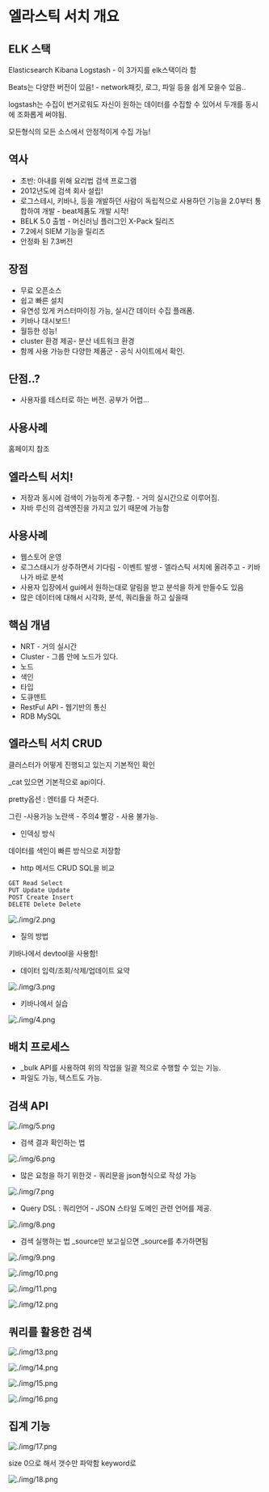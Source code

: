 # 엘라스틱 서치 개요

## ELK 스택

Elasticsearch Kibana Logstash - 이 3가지를 elk스택이라 함

Beats는 다양한 버전이 있음! - network패킷, 로그, 파일 등을 쉽게 모을수 있음..

logstash는 수집이 번거로워도 자신이 원하는 데이터를 수집할 수 있어서 두개를 동시에 조화롭게 써야됨.

모든형식의 모든 소스에서 안정적이게 수집 가능!

## 역사

- 초반: 아내를 위해 요리법 검색 프로그램
- 2012년도에 검색 회사 설립!
- 로그스테시, 키바나, 등을 개발하던 사람이 독립적으로 사용하던 기능을 2.0부터 통합하여 개발 - beat제품도 개발 시작!
- BELK 5.0 출범 - 머신러닝 플러그인 X-Pack 릴리즈
- 7.2에서 SIEM 기능을 릴리즈
- 안정화 된 7.3버전

## 장점

- 무료 오픈소스
- 쉽고 빠른 설치
- 유연성 있게 커스터마이징 가능, 실시간 데이터 수집 플래폼.
- 키바나 대시보드!
- 월등한 성능!
- cluster 환경 제공- 분산 네트워크 환경
- 함께 사용 가능한 다양한 제품군 - 공식 사이트에서 확인.

## 단점..?

- 사용자를 테스터로 하는 버전. 공부가 어렵...

## 사용사례

홈페이지 참조

## 엘라스틱 서치!

- 저장과 동시에 검색이 가능하게 추구함. - 거의 실시간으로 이루어짐.
- 자바 루신의 검색엔진을 가지고 있기 때문에 가능함

## 사용사례

- 웹스토어 운영
- 로그스태시가 상주하면서 기다림 - 이벤트 발생 - 엘라스틱 서치에 올려주고 - 키바나가 바로 분석
- 사용자 입장에서 gui에서 원하는대로 알림을 받고 분석을 하게 만들수도 있음
- 많은 데이터에 대해서 시각화, 분석, 쿼리들을 하고 싶을때

## 핵심 개념

- NRT - 거의 실시간
- Cluster - 그룹 안에 노드가 있다.
- 노드
- 색인
- 타입
- 도큐맨트
- RestFul API - 웹기반의 통신
- RDB MySQL

## 엘라스틱 서치 CRUD

클러스터가 어떻게 진행되고 있는지 기본적인 확인

\_cat 있으면 기본적으로 api이다.

pretty옵션 : 엔터를 다 쳐준다.

그린 -사용가능
노란색 - 주의4
빨강 - 사용 불가능.

- 인덱싱 방식

데이터를 색인이 빠른 방식으로 저장함

- http 메서드 CRUD SQL을 비교

```
GET Read Select
PUT Update Update
POST Create Insert
DELETE Delete Delete
```

![./img/2.png](./img/2.png)

- 질의 방법

키바나에서 devtool을 사용함!

- 데이터 입력/조회/삭제/업데이트 요약

![./img/3.png](./img/3.png)

- 키바나에서 실습

![./img/4.png](./img/4.png)

## 배치 프로세스

- \_bulk API를 사용하여 위의 작업을 일괄 적으로 수행할 수 있는 기능.
- 파일도 가능, 텍스트도 가능.

## 검색 API

![./img/5.png](./img/5.png)

- 검색 결과 확인하는 법

![./img/6.png](./img/6.png)

- 많은 요청을 하기 위한것 - 쿼리문을 json형식으로 작성 가능

![./img/7.png](./img/7.png)

- Query DSL : 쿼리언어 - JSON 스타일 도메인 관련 언어를 제공.

![./img/8.png](./img/8.png)

- 검색 실행하는 법 \_source만 보고싶으면 \_source를 추가하면됨

![./img/9.png](./img/9.png)

![./img/10.png](./img/10.png)

![./img/11.png](./img/11.png)

![./img/12.png](./img/12.png)

## 쿼리를 활용한 검색

![./img/13.png](./img/13.png)

![./img/14.png](./img/14.png)

![./img/15.png](./img/15.png)

![./img/16.png](./img/16.png)

## 집계 기능

![./img/17.png](./img/17.png)

size 0으로 해서 갯수만 파악함 keyword로

![./img/18.png](./img/18.png)
